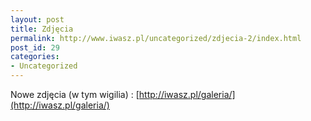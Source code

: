 ```yaml
---
layout: post
title: Zdjęcia
permalink: http://www.iwasz.pl/uncategorized/zdjecia-2/index.html
post_id: 29
categories: 
- Uncategorized
---
```


Nowe zdjęcia (w tym wigilia) : 
[http://iwasz.pl/galeria/](http://iwasz.pl/galeria/)